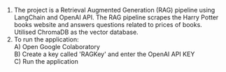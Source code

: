 1. The project is a Retrieval Augmented Generation (RAG) pipeline using LangChain and OpenAI API. The RAG pipeline scrapes the Harry Potter books website and answers questions related to prices of books. Utilised ChromaDB as the vector database.
2. To run the application:  
   A) Open Google Colaboratory  
   B) Create a key called 'RAGKey' and enter the OpenAI API KEY  
   C) Run the application  

